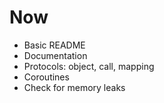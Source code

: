 # Now

- Basic README
- Documentation
- Protocols: object, call, mapping
- Coroutines
- Check for memory leaks
